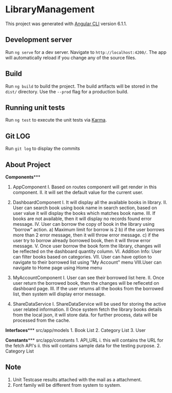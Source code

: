 # LibraryManagement

This project was generated with [Angular CLI](https://github.com/angular/angular-cli) version 6.1.1.

## Development server

Run `ng serve` for a dev server. Navigate to `http://localhost:4200/`. The app will automatically reload if you change any of the source files.

## Build

Run `ng build` to build the project. The build artifacts will be stored in the `dist/` directory. Use the `--prod` flag for a production build.

## Running unit tests

Run `ng test` to execute the unit tests via [Karma](https://karma-runner.github.io).

## Git LOG

Run `git log` to display the commits 


## About Project 

********Components***********
1. AppComponent
    I. Based on routes component will get render in this component.
    II. it will set the default value for the current user.

2. DashboardComponent
    I.   It will display all the available books in library.
    II.  User can search book using book name in search section, based on user value it will display the books which matches book name.
    III. If books are not available, then it will display no records found error message.
    IV.  User can borrow the copy of book in the library using "borrow" action.
            a) Maximum limit for borrow is 2
            b) if the user borrows more than 2 error message, then it will throw error message.
            c) if the user try to borrow already borrowed book, then it will throw error message.
    V.   Once user borrow the book form the library, changes will be reflected on the dashboard quantity column.
    VI.  Addition Info: User can filter books based on categories.
    VII. User can have option to navigate to their borrowed list using "My Account" menu
    VIII.User can navigate to Home page using Home menu

3. MyAccountComponent
    I.   User can see their borrowed list here. 
    II.  Once user return the borrowed book, then the changes will be reflecetd on dashboard page.
    III. If the user returns all the books from the borrowed list, then system will display error message.

4. ShareDataService
    I.   ShareDataService will be used for storing the active user related information.
    II   Once system fetch the library books details from the local json, it will store data. for further process, data will be 
         processed from the cache. 


********Interfaces*********** src/app/models
    1. Book List 
    2. Category List
    3. User

********Constants*********** src/app/constants
    1. API_URL 
        i.  this will contains the URL for the fetch API's
        ii. this will contains sample data for the testing purpose.
    2. Category List    


## Note

1. Unit Testcase results attached with the mail as a attachment.
2. Font family will be different from system to system. 

